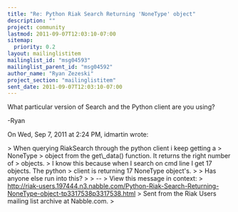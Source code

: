 ```yaml
---
title: "Re: Python Riak Search Returning 'NoneType' object"
description: ""
project: community
lastmod: 2011-09-07T12:03:10-07:00
sitemap:
  priority: 0.2
layout: mailinglistitem
mailinglist_id: "msg04593"
mailinglist_parent_id: "msg04592"
author_name: "Ryan Zezeski"
project_section: "mailinglistitem"
sent_date: 2011-09-07T12:03:10-07:00
---
```



What particular version of Search and the Python client are you using?

-Ryan

On Wed, Sep 7, 2011 at 2:24 PM, idmartin  wrote:

&gt; When querying RiakSearch through the python client i keep getting a
&gt; NoneType
&gt; object from the get\\_data() function. It returns the right number of
&gt; objects.
&gt; I know this because when I search on cmd line I get 17 objects. The python
&gt; client is returning 17 NoneType object's.
&gt;
&gt; Has anyone else run into this?
&gt;
&gt; --
&gt; View this message in context:
&gt; http://riak-users.197444.n3.nabble.com/Python-Riak-Search-Returning-NoneType-object-tp3317538p3317538.html
&gt; Sent from the Riak Users mailing list archive at Nabble.com.
&gt;

